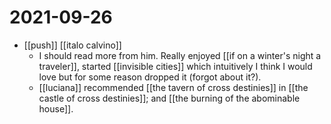 # 2021-09-26

- [[push]] [[italo calvino]]
  - I should read more from him. Really enjoyed [[if on a winter's night a traveler]], started [[invisible cities]] which intuitively I think I would love but for some reason dropped it (forgot about it?).
  - [[luciana]] recommended [[the tavern of cross destinies]] in [[the castle of cross destinies]]; and [[the burning of the abominable house]].

